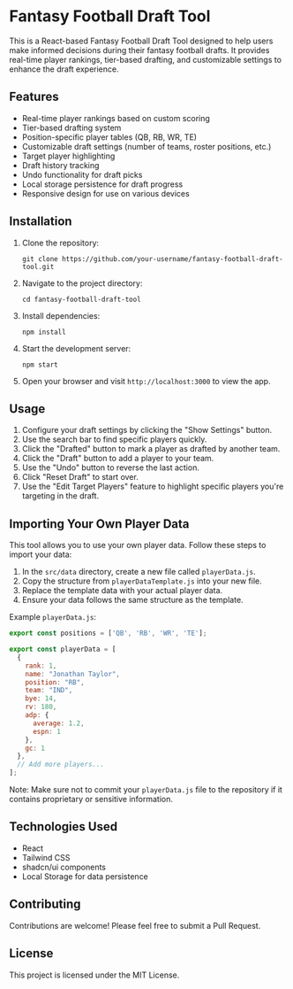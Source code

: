 # Fantasy Football Draft Tool

This is a React-based Fantasy Football Draft Tool designed to help users make informed decisions during their fantasy football drafts. It provides real-time player rankings, tier-based drafting, and customizable settings to enhance the draft experience.

## Features

- Real-time player rankings based on custom scoring
- Tier-based drafting system
- Position-specific player tables (QB, RB, WR, TE)
- Customizable draft settings (number of teams, roster positions, etc.)
- Target player highlighting
- Draft history tracking
- Undo functionality for draft picks
- Local storage persistence for draft progress
- Responsive design for use on various devices

## Installation

1. Clone the repository:
   ```
   git clone https://github.com/your-username/fantasy-football-draft-tool.git
   ```

2. Navigate to the project directory:
   ```
   cd fantasy-football-draft-tool
   ```

3. Install dependencies:
   ```
   npm install
   ```

4. Start the development server:
   ```
   npm start
   ```

5. Open your browser and visit `http://localhost:3000` to view the app.

## Usage

1. Configure your draft settings by clicking the "Show Settings" button.
2. Use the search bar to find specific players quickly.
3. Click the "Drafted" button to mark a player as drafted by another team.
4. Click the "Draft" button to add a player to your team.
5. Use the "Undo" button to reverse the last action.
6. Click "Reset Draft" to start over.
7. Use the "Edit Target Players" feature to highlight specific players you're targeting in the draft.

## Importing Your Own Player Data

This tool allows you to use your own player data. Follow these steps to import your data:

1. In the `src/data` directory, create a new file called `playerData.js`.
2. Copy the structure from `playerDataTemplate.js` into your new file.
3. Replace the template data with your actual player data.
4. Ensure your data follows the same structure as the template.

Example `playerData.js`:

```javascript
export const positions = ['QB', 'RB', 'WR', 'TE'];

export const playerData = [
  {
    rank: 1,
    name: "Jonathan Taylor",
    position: "RB",
    team: "IND",
    bye: 14,
    rv: 180,
    adp: {
      average: 1.2,
      espn: 1
    },
    gc: 1
  },
  // Add more players...
];
```

Note: Make sure not to commit your `playerData.js` file to the repository if it contains proprietary or sensitive information.

## Technologies Used

- React
- Tailwind CSS
- shadcn/ui components
- Local Storage for data persistence

## Contributing

Contributions are welcome! Please feel free to submit a Pull Request.

## License

This project is licensed under the MIT License.